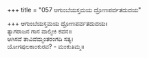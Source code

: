 +++
title = "057 ಆಗುಂಬೆಯಸ್ತಮಯ ದ್ರೋಣಪರ್ವತದುದಯ"

+++
ಆಗುಂಬೆಯಸ್ತಮಯ ದ್ರೋಣಪರ್ವತದುದಯ।  
ತ್ಯಾಗರಾಜನ ಗಾನ ವಾಲ್ಮೀಕಿ ಕವನ॥  
ಆಗಿಸವೆ ತಾವಿವೆಮ್ಮಂತರಂಗದಿ ಸತ್ಯ।  
ಯೋಗಪುಲಕಾಂಕುರವ? - ಮಂಕುತಿಮ್ಮ॥  
